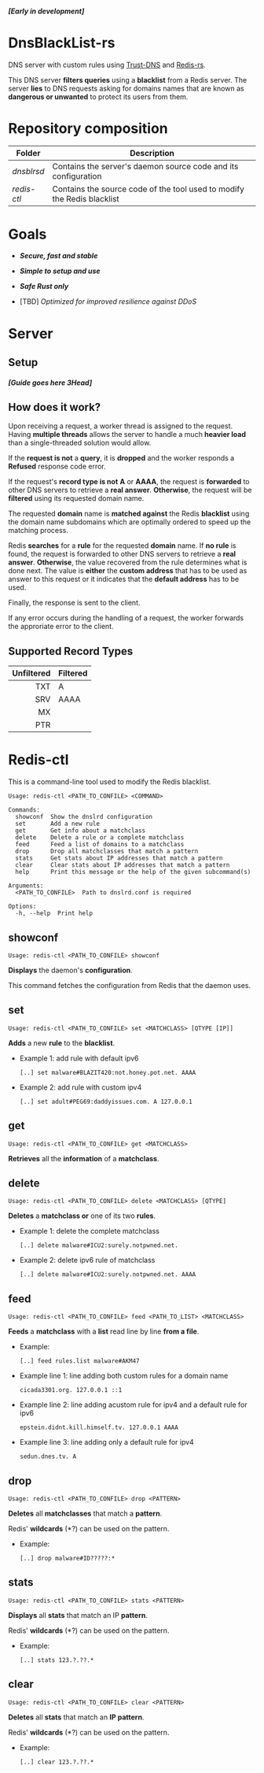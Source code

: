 ##### [Early in development]

# DnsBlackList-rs

DNS server with custom rules using [Trust-DNS](https://github.com/bluejekyll/trust-dns) and [Redis-rs](https://github.com/redis-rs/redis-rs).

This DNS server **filters queries** using a **blacklist** from a Redis server. The server **lies** to DNS requests asking for domains names that are known as **dangerous or unwanted** to protect its users from them.

# Repository composition

| Folder | Description |
|--------|-------------|
| *dnsblrsd* | Contains the server's daemon source code and its configuration |
| *redis-ctl* | Contains the source code of the tool used to modify the Redis blacklist |

# Goals

+ ***Secure, fast and stable***

+ ***Simple to setup and use***

+ ***Safe Rust only***

+ [TBD] *Optimized for improved resilience against DDoS*

# Server

## Setup

##### [Guide goes here 3Head]

## How does it work?

Upon receiving a request, a worker thread is assigned to the request. Having **multiple threads** allows the server to handle a much **heavier load** than a single-threaded solution would allow.

If the **request is not** a **query**, it is **dropped** and the worker responds a **Refused** response code error.

If the request's **record type is not** **A** or **AAAA**, the request is **forwarded** to other DNS servers to retrieve a **real answer**. **Otherwise**, the request will be **filtered** using its requested domain name.

The requested **domain** name is **matched against** the Redis **blacklist** using the domain name subdomains which are optimally ordered to speed up the matching process.

Redis **searches** for a **rule** for the requested **domain** name. If **no rule** is found, the request is forwarded to other DNS servers to retrieve a **real answer**. **Otherwise**, the value recovered from the rule determines what is done next. The value is **either** the **custom address** that has to be used as answer to this request or it indicates that the **default address** has to be used.

Finally, the response is sent to the client.

If any error occurs during the handling of a request, the worker forwards the approriate error to the client.

## Supported Record Types

| Unfiltered | Filtered |
|-----------:|----------|
|        TXT | A        |
|        SRV | AAAA     |
|         MX |          |
|        PTR |          |

# Redis-ctl

This is a command-line tool used to modify the Redis blacklist.

```
Usage: redis-ctl <PATH_TO_CONFILE> <COMMAND>

Commands:
  showconf  Show the dnslrd configuration
  set       Add a new rule
  get       Get info about a matchclass
  delete    Delete a rule or a complete matchclass
  feed      Feed a list of domains to a matchclass
  drop      Drop all matchclasses that match a pattern
  stats     Get stats about IP addresses that match a pattern
  clear     Clear stats about IP addresses that match a pattern
  help      Print this message or the help of the given subcommand(s)

Arguments:
  <PATH_TO_CONFILE>  Path to dnslrd.conf is required

Options:
  -h, --help  Print help
```

## showconf

``` 
Usage: redis-ctl <PATH_TO_CONFILE> showconf
```

**Displays** the daemon's **configuration**.

This command fetches the configuration from Redis that the daemon uses.

## set

``` 
Usage: redis-ctl <PATH_TO_CONFILE> set <MATCHCLASS> [QTYPE [IP]]
```

**Adds** a new **rule** to the **blacklist**.

+ Example 1: add rule with default ipv6

  `[..] set malware#BLAZIT420:not.honey.pot.net. AAAA`

+ Example 2: add rule with custom ipv4

  `[..] set adult#PEG69:daddyissues.com. A 127.0.0.1`

## get

``` 
Usage: redis-ctl <PATH_TO_CONFILE> get <MATCHCLASS>
```

**Retrieves** all the **information** of a **matchclass**.

## delete

``` 
Usage: redis-ctl <PATH_TO_CONFILE> delete <MATCHCLASS> [QTYPE]
```

**Deletes** a **matchclass or** one of its two **rules**.

+ Example 1: delete the complete matchclass

  `[..] delete malware#ICU2:surely.notpwned.net.`

+ Example 2: delete ipv6 rule of matchclass

  `[..] delete malware#ICU2:surely.notpwned.net. AAAA`

## feed

```
Usage: redis-ctl <PATH_TO_CONFILE> feed <PATH_TO_LIST> <MATCHCLASS>
```

**Feeds** a **matchclass** with a **list** read line by line **from a file**.

+ Example:

  `[..] feed rules.list malware#AKM47`

+ Example line 1: line adding both custom rules for a domain name

  `cicada3301.org. 127.0.0.1 ::1`

+ Example line 2: line adding acustom rule for ipv4 and a default rule for ipv6

  `epstein.didnt.kill.himself.tv. 127.0.0.1 AAAA`

+ Example line 3: line adding only a default rule for ipv4

  `sedun.dnes.tv. A`

## drop

```
Usage: redis-ctl <PATH_TO_CONFILE> drop <PATTERN>
```

**Deletes** all **matchclasses** that match a **pattern**.

Redis' **wildcards** (*?) can be used on the pattern.

+ Example:

  `[..] drop malware#ID?????:*`

## stats

```
Usage: redis-ctl <PATH_TO_CONFILE> stats <PATTERN>
```

**Displays** all **stats** that match an IP **pattern**.

Redis' **wildcards** (*?) can be used on the pattern.

+ Example:

  `[..] stats 123.?.??.*`

## clear

```
Usage: redis-ctl <PATH_TO_CONFILE> clear <PATTERN>
```

**Deletes** all **stats** that match an **IP pattern**.

Redis' **wildcards** (*?) can be used on the pattern.

+ Example:

  `[..] clear 123.?.??.*`

